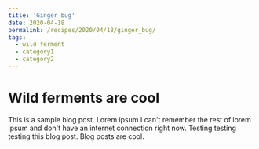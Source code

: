 ```yaml
---
title: 'Ginger bug'
date: 2020-04-18
permalink: /recipes/2020/04/18/ginger_bug/
tags:
  - wild ferment
  - category1
  - category2
---
```

Wild ferments are cool
======

This is a sample blog post. Lorem ipsum I can't remember the rest of lorem ipsum and don't have an internet connection right now. Testing testing testing this blog post. Blog posts are cool.

